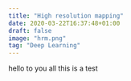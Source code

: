 ```yaml
---
title: "High resolution mapping"
date: 2020-03-22T16:37:48+01:00
draft: false
image: "hrm.png"
tag: "Deep Learning"
---
```

hello to you all this is a test
